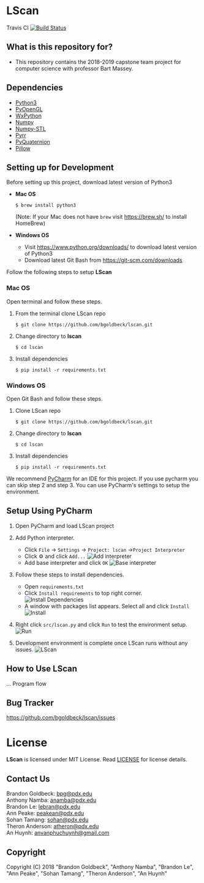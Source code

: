 # LScan


Travis CI [![Build Status](https://travis-ci.org/bgoldbeck/lscan.svg?branch=master)](https://travis-ci.org/bgoldbeck/lscan)





## What is this repository for? ##

* This repository contains the 2018-2019 capstone team project for computer science with professor Bart Massey.

## Dependencies ##
- [Python3](https://docs.python.org/3.6/)
- [PyOpenGL](http://pyopengl.sourceforge.net/)
- [WxPython](https://wxpython.org/)
- [Numpy](http://www.numpy.org/)
- [Numpy-STL](https://pypi.org/project/numpy-stl/)
- [Pyrr](https://pypi.org/project/pyrr/)
- [PyQuaternion](http://kieranwynn.github.io/pyquaternion/)
- [Pillow](https://pillow.readthedocs.io/en/stable/index.html)

## Setting up for Development ##

Before setting up this project, download latest version of Python3
- **Mac OS** 

    `$ brew install python3`
    
    (Note: If your Mac does not have `brew` visit https://brew.sh/ to install HomeBrew)
- **Windows OS**

    - Visit https://www.python.org/downloads/ to download latest version of Python3
    - Download latest Git Bash from https://git-scm.com/downloads


Follow the following steps to setup **LScan**
### Mac OS ###

Open terminal and follow these steps.

1. From the terminal clone LScan repo

    `$ git clone https://github.com/bgoldbeck/lscan.git`

2. Change directory to **lscan**

    `$ cd lscan`

3. Install dependencies

    `$ pip install -r requirements.txt`
    
    
### Windows OS ###

Open Git Bash and follow these steps.

1. Clone LScan repo

    `$ git clone https://github.com/bgoldbeck/lscan.git`

2. Change directory to **lscan**

    `$ cd lscan`

3. Install dependencies

    `$ pip install -r requirements.txt`


We recommend [PyCharm](https://www.jetbrains.com/pycharm/) for an IDE for this project. If you use pycharm you can skip step 2 and step 3. You can use PyCharm's settings to setup the environment.

## Setup Using PyCharm ##
1. Open PyCharm and load LScan project

2. Add Python interpreter.

    - Click `File` -> `Settings` ->  `Project: lscan` ->`Project Interpreter`
    - Click :gear: and click `Add...`
    ![Add interpreter](assets/images/dev_setup/add_interpreter.png) 
    - Add base interpreter and click `OK`
    ![Base interpreter](assets/images/dev_setup/interpreter.PNG)
    
3. Follow these steps to install dependencies.
    - Open `requirements.txt`
    - Click `Install requirements` to top right corner.
    ![Install Dependencies](assets/images/dev_setup/install-packages.PNG)
    - A window with packages list appears. Select all and click `Install`
    ![Install](assets/images/dev_setup/install.PNG)

4. Right click `src/lscan.py` and click `Run` to test the environment setup.
   ![Run](assets/images/dev_setup/run_lscan.png)

5. Development environment is complete once LScan runs without any issues.
   ![LScan](assets/images/dev_setup/lscan.PNG)
## How to Use LScan ###
... Program flow

## Bug Tracker ##
https://github.com/bgoldbeck/lscan/issues

# License

**LScan** is licensed under MIT License. Read [LICENSE](LICENSE) for license details. 

## Contact Us ##
Brandon Goldbeck: bpg@pdx.edu <br />
Anthony Namba: anamba@pdx.edu <br />
Brandon Le: lebran@pdx.edu <br />
Ann Peake: peakean@pdx.edu <br />
Sohan Tamang: sohan@pdx.edu <br />
Theron Anderson: atheron@pdx.edu <br />
An Huynh: anvanphuchuynh@gmail.com <br />

## Copyright ##
Copyright (C) 2018 
"Brandon Goldbeck", "Anthony Namba", "Brandon Le", "Ann Peake", "Sohan Tamang", "Theron Anderson", "An Huynh"
